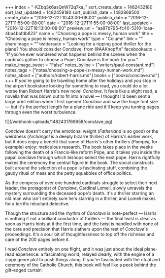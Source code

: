 +++
index = "-KZbq3k6asQnW72q7ka_"
sort_create_date = 1482432180
sort_last_updated = 1482459180
sort_publish_date = 1482868500
create_date = "2016-12-22T10:43:00-08:00"
publish_date = "2016-12-27T11:55:00-08:00"
date = "2016-12-27T11:55:00-08:00"
last_updated = "2016-12-22T18:13:00-08:00"
preview_url = "aa87b795-fc40-5310-1caa-4ba4bafdb823"
name = "Choosing a pope is messy, human work"
title = "Choosing a pope is messy, human work"
type = "Column"
link = ""
shareimage = ""
twitterauto = "Looking for a ripping good thriller for the plane? You should consider Conclave, from @AAKnopf\n"
facebookauto = "If you've ever wondered what happens behind the scenes when the cardinals gather to choose a Pope, Conclave is the book for you."
make_image_tweet = "False"
notes_byline = ["writers/paul-constant.md"]
notes_tags = ["notes/choosing-a-pope-is-messy-human-work.md"]
notes_about = ["authors/robert-harris.md"]
books = ["books/conclave.md"]
+++
If you're going to be traveling home after the holidays and you stop in the airport bookstore looking for something to read, you could do a lot worse than Robert Harris's new novel *Conclave*. It feels like a slight read, a novella that was blown out to fit into a novel — I thought I'd been sent a large print edition when I first opened *Conclave* and saw the huge font size — but it's the perfect length for a plane ride and it'll keep you turning pages through even the worst turbulence.

<p class="image-left">![](/webhook-uploads/1482431769658/conclave.jpg)</p>

*Conclave* doesn't carry the emotional weight (*Fatherland* is so good) or the weirdness (*Archangel* is a deeply bizarre thriller) of Harris's earlier work, but it does enjoy a benefit that some of Harris's other thrillers (*Pompeii*, for example) enjoy: meticulous research. The book takes place in the weeks following the death of a Francis-like reform Pope, and it takes you inside the papal conclave through which bishops select the next pope. Harris rightfully makes the ceremony the central figure in the book. The social constructs built around the selection of a pope is fascinating stuff, combining the gaudy ritual of mass and the petty squabbles of office politics. 

As the congress of over one hundred cardinals struggle to select their next leader, the protagonist of *Conclave*, Cardinal Lomeli, slowly unravels the mystery surrounding the deceased pope's death. It's a thriller starring an old man who isn't entirely sure he's starring in a thriller, and Lomeli makes for a terrific reluctant detective.

Though the structure and the rhythm of *Conclave* is note-perfect — Harris is nothing if not a brilliant conductor of thrillers — the final twist is clear as soon as Harris hints at it the first time, and the twist is handled with none of the care and precision that Harris slathers upon the rest of  *Conclave*'s proceedings. It's a sour bit of thoughtlessness to top off the richness and care of the 200 pages before it.

I read *Conclave* entirely on one flight, and it was just about the ideal plane-read experience: a fascinating world, relayed clearly, with the engine of a zippy genre plot to push things along. If you're fascinated with the ritual and ceremony of the Catholic Church, this book will feel like a peek behind the gilt-edged curtain.